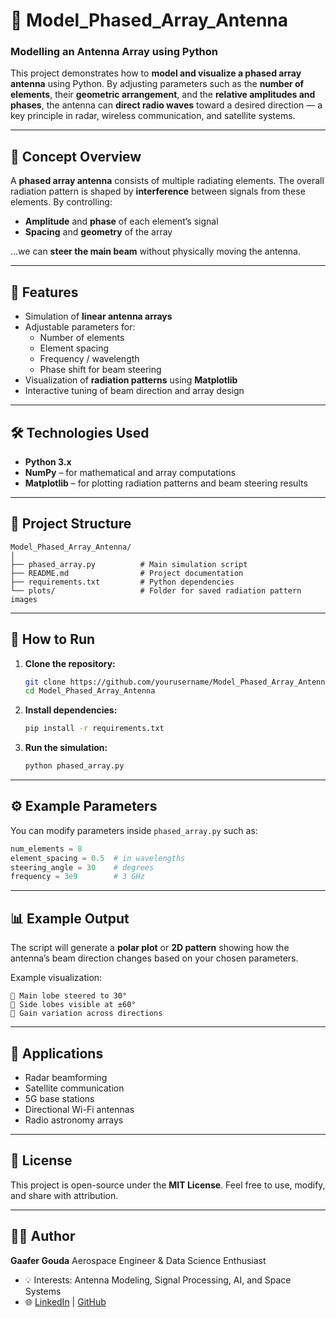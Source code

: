 # 📡 Model_Phased_Array_Antenna

### Modelling an Antenna Array using Python

This project demonstrates how to **model and visualize a phased array antenna** using Python. By adjusting parameters such as the **number of elements**, their **geometric arrangement**, and the **relative amplitudes and phases**, the antenna can **direct radio waves** toward a desired direction — a key principle in radar, wireless communication, and satellite systems.

---

## 🧠 Concept Overview

A **phased array antenna** consists of multiple radiating elements. The overall radiation pattern is shaped by **interference** between signals from these elements.
By controlling:
- **Amplitude** and **phase** of each element’s signal
- **Spacing** and **geometry** of the array

…we can **steer the main beam** without physically moving the antenna.

---

## 🧩 Features

- Simulation of **linear antenna arrays**
- Adjustable parameters for:
  - Number of elements
  - Element spacing
  - Frequency / wavelength
  - Phase shift for beam steering
- Visualization of **radiation patterns** using **Matplotlib**
- Interactive tuning of beam direction and array design

---

## 🛠️ Technologies Used

- **Python 3.x**
- **NumPy** – for mathematical and array computations
- **Matplotlib** – for plotting radiation patterns and beam steering results

---

## 📁 Project Structure

```
Model_Phased_Array_Antenna/
│
├── phased_array.py          # Main simulation script
├── README.md                # Project documentation
├── requirements.txt         # Python dependencies
└── plots/                   # Folder for saved radiation pattern images
```

---

## 🚀 How to Run

1. **Clone the repository:**
   ```bash
   git clone https://github.com/yourusername/Model_Phased_Array_Antenna.git
   cd Model_Phased_Array_Antenna
   ```

2. **Install dependencies:**
   ```bash
   pip install -r requirements.txt
   ```

3. **Run the simulation:**
   ```bash
   python phased_array.py
   ```

---

## ⚙️ Example Parameters

You can modify parameters inside `phased_array.py` such as:
```python
num_elements = 8
element_spacing = 0.5  # in wavelengths
steering_angle = 30    # degrees
frequency = 3e9        # 3 GHz
```

---

## 📊 Example Output

The script will generate a **polar plot** or **2D pattern** showing how the antenna’s beam direction changes based on your chosen parameters.

Example visualization:
```
🔹 Main lobe steered to 30°
🔹 Side lobes visible at ±60°
🔹 Gain variation across directions
```

---

## 🧭 Applications

- Radar beamforming
- Satellite communication
- 5G base stations
- Directional Wi-Fi antennas
- Radio astronomy arrays

---

## 📜 License

This project is open-source under the **MIT License**.
Feel free to use, modify, and share with attribution.

---

## 👨‍💻 Author

**Gaafer Gouda**
Aerospace Engineer & Data Science Enthusiast
- 💡 Interests: Antenna Modeling, Signal Processing, AI, and Space Systems
- 🌐 [LinkedIn](https://linkedin.com/) | [GitHub](https://github.com/)
